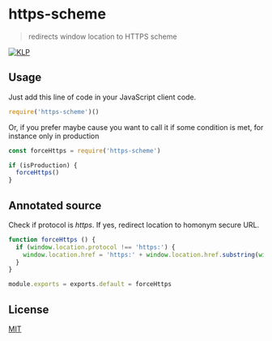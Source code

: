 # https-scheme

> redirects window location to HTTPS scheme

[![KLP](https://img.shields.io/badge/kiss-literate-orange.svg)](http://g14n.info/kiss-literate-programming)

## Usage

Just add this line of code in your JavaScript client code.

```javascript
require('https-scheme')()
```

Or, if you prefer maybe cause you want to call it if some condition is met, for instance
only in production

```javascript
const forceHttps = require('https-scheme')

if (isProduction) {
  forceHttps()
}
```

## Annotated source

Check if protocol is *https*. If yes, redirect location to homonym secure URL.

```js
function forceHttps () {
  if (window.location.protocol !== 'https:') {
    window.location.href = 'https:' + window.location.href.substring(window.location.protocol.length)
  }
}

module.exports = exports.default = forceHttps
```

## License

[MIT](http://g14n.info)

